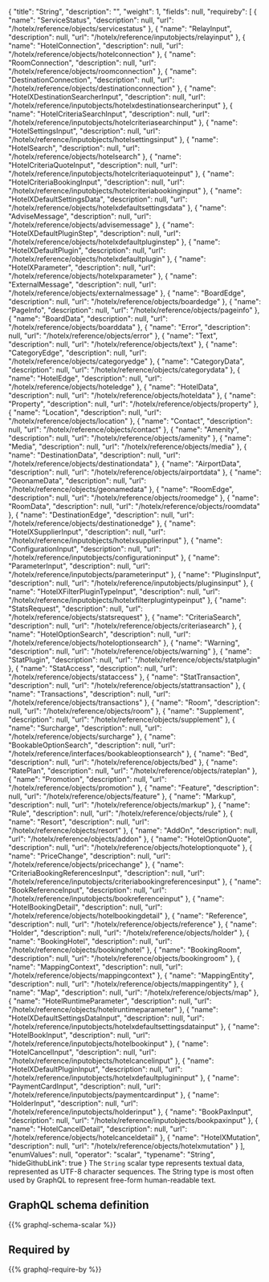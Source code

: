 {
  "title": "String",
  "description": "",
  "weight": 1,
  "fields": null,
  "requireby": [
    {
      "name": "ServiceStatus",
      "description": null,
      "url": "/hotelx/reference/objects/servicestatus"
    },
    {
      "name": "RelayInput",
      "description": null,
      "url": "/hotelx/reference/inputobjects/relayinput"
    },
    {
      "name": "HotelConnection",
      "description": null,
      "url": "/hotelx/reference/objects/hotelconnection"
    },
    {
      "name": "RoomConnection",
      "description": null,
      "url": "/hotelx/reference/objects/roomconnection"
    },
    {
      "name": "DestinationConnection",
      "description": null,
      "url": "/hotelx/reference/objects/destinationconnection"
    },
    {
      "name": "HotelXDestinationSearcherInput",
      "description": null,
      "url": "/hotelx/reference/inputobjects/hotelxdestinationsearcherinput"
    },
    {
      "name": "HotelCriteriaSearchInput",
      "description": null,
      "url": "/hotelx/reference/inputobjects/hotelcriteriasearchinput"
    },
    {
      "name": "HotelSettingsInput",
      "description": null,
      "url": "/hotelx/reference/inputobjects/hotelsettingsinput"
    },
    {
      "name": "HotelSearch",
      "description": null,
      "url": "/hotelx/reference/objects/hotelsearch"
    },
    {
      "name": "HotelCriteriaQuoteInput",
      "description": null,
      "url": "/hotelx/reference/inputobjects/hotelcriteriaquoteinput"
    },
    {
      "name": "HotelCriteriaBookingInput",
      "description": null,
      "url": "/hotelx/reference/inputobjects/hotelcriteriabookinginput"
    },
    {
      "name": "HotelXDefaultSettingsData",
      "description": null,
      "url": "/hotelx/reference/objects/hotelxdefaultsettingsdata"
    },
    {
      "name": "AdviseMessage",
      "description": null,
      "url": "/hotelx/reference/objects/advisemessage"
    },
    {
      "name": "HotelXDefaultPluginStep",
      "description": null,
      "url": "/hotelx/reference/objects/hotelxdefaultpluginstep"
    },
    {
      "name": "HotelXDefaultPlugin",
      "description": null,
      "url": "/hotelx/reference/objects/hotelxdefaultplugin"
    },
    {
      "name": "HotelXParameter",
      "description": null,
      "url": "/hotelx/reference/objects/hotelxparameter"
    },
    {
      "name": "ExternalMessage",
      "description": null,
      "url": "/hotelx/reference/objects/externalmessage"
    },
    {
      "name": "BoardEdge",
      "description": null,
      "url": "/hotelx/reference/objects/boardedge"
    },
    {
      "name": "PageInfo",
      "description": null,
      "url": "/hotelx/reference/objects/pageinfo"
    },
    {
      "name": "BoardData",
      "description": null,
      "url": "/hotelx/reference/objects/boarddata"
    },
    {
      "name": "Error",
      "description": null,
      "url": "/hotelx/reference/objects/error"
    },
    {
      "name": "Text",
      "description": null,
      "url": "/hotelx/reference/objects/text"
    },
    {
      "name": "CategoryEdge",
      "description": null,
      "url": "/hotelx/reference/objects/categoryedge"
    },
    {
      "name": "CategoryData",
      "description": null,
      "url": "/hotelx/reference/objects/categorydata"
    },
    {
      "name": "HotelEdge",
      "description": null,
      "url": "/hotelx/reference/objects/hoteledge"
    },
    {
      "name": "HotelData",
      "description": null,
      "url": "/hotelx/reference/objects/hoteldata"
    },
    {
      "name": "Property",
      "description": null,
      "url": "/hotelx/reference/objects/property"
    },
    {
      "name": "Location",
      "description": null,
      "url": "/hotelx/reference/objects/location"
    },
    {
      "name": "Contact",
      "description": null,
      "url": "/hotelx/reference/objects/contact"
    },
    {
      "name": "Amenity",
      "description": null,
      "url": "/hotelx/reference/objects/amenity"
    },
    {
      "name": "Media",
      "description": null,
      "url": "/hotelx/reference/objects/media"
    },
    {
      "name": "DestinationData",
      "description": null,
      "url": "/hotelx/reference/objects/destinationdata"
    },
    {
      "name": "AirportData",
      "description": null,
      "url": "/hotelx/reference/objects/airportdata"
    },
    {
      "name": "GeonameData",
      "description": null,
      "url": "/hotelx/reference/objects/geonamedata"
    },
    {
      "name": "RoomEdge",
      "description": null,
      "url": "/hotelx/reference/objects/roomedge"
    },
    {
      "name": "RoomData",
      "description": null,
      "url": "/hotelx/reference/objects/roomdata"
    },
    {
      "name": "DestinationEdge",
      "description": null,
      "url": "/hotelx/reference/objects/destinationedge"
    },
    {
      "name": "HotelXSupplierInput",
      "description": null,
      "url": "/hotelx/reference/inputobjects/hotelxsupplierinput"
    },
    {
      "name": "ConfigurationInput",
      "description": null,
      "url": "/hotelx/reference/inputobjects/configurationinput"
    },
    {
      "name": "ParameterInput",
      "description": null,
      "url": "/hotelx/reference/inputobjects/parameterinput"
    },
    {
      "name": "PluginsInput",
      "description": null,
      "url": "/hotelx/reference/inputobjects/pluginsinput"
    },
    {
      "name": "HotelXFilterPluginTypeInput",
      "description": null,
      "url": "/hotelx/reference/inputobjects/hotelxfilterplugintypeinput"
    },
    {
      "name": "StatsRequest",
      "description": null,
      "url": "/hotelx/reference/objects/statsrequest"
    },
    {
      "name": "CriteriaSearch",
      "description": null,
      "url": "/hotelx/reference/objects/criteriasearch"
    },
    {
      "name": "HotelOptionSearch",
      "description": null,
      "url": "/hotelx/reference/objects/hoteloptionsearch"
    },
    {
      "name": "Warning",
      "description": null,
      "url": "/hotelx/reference/objects/warning"
    },
    {
      "name": "StatPlugin",
      "description": null,
      "url": "/hotelx/reference/objects/statplugin"
    },
    {
      "name": "StatAccess",
      "description": null,
      "url": "/hotelx/reference/objects/stataccess"
    },
    {
      "name": "StatTransaction",
      "description": null,
      "url": "/hotelx/reference/objects/stattransaction"
    },
    {
      "name": "Transactions",
      "description": null,
      "url": "/hotelx/reference/objects/transactions"
    },
    {
      "name": "Room",
      "description": null,
      "url": "/hotelx/reference/objects/room"
    },
    {
      "name": "Supplement",
      "description": null,
      "url": "/hotelx/reference/objects/supplement"
    },
    {
      "name": "Surcharge",
      "description": null,
      "url": "/hotelx/reference/objects/surcharge"
    },
    {
      "name": "BookableOptionSearch",
      "description": null,
      "url": "/hotelx/reference/interfaces/bookableoptionsearch"
    },
    {
      "name": "Bed",
      "description": null,
      "url": "/hotelx/reference/objects/bed"
    },
    {
      "name": "RatePlan",
      "description": null,
      "url": "/hotelx/reference/objects/rateplan"
    },
    {
      "name": "Promotion",
      "description": null,
      "url": "/hotelx/reference/objects/promotion"
    },
    {
      "name": "Feature",
      "description": null,
      "url": "/hotelx/reference/objects/feature"
    },
    {
      "name": "Markup",
      "description": null,
      "url": "/hotelx/reference/objects/markup"
    },
    {
      "name": "Rule",
      "description": null,
      "url": "/hotelx/reference/objects/rule"
    },
    {
      "name": "Resort",
      "description": null,
      "url": "/hotelx/reference/objects/resort"
    },
    {
      "name": "AddOn",
      "description": null,
      "url": "/hotelx/reference/objects/addon"
    },
    {
      "name": "HotelOptionQuote",
      "description": null,
      "url": "/hotelx/reference/objects/hoteloptionquote"
    },
    {
      "name": "PriceChange",
      "description": null,
      "url": "/hotelx/reference/objects/pricechange"
    },
    {
      "name": "CriteriaBookingReferencesInput",
      "description": null,
      "url": "/hotelx/reference/inputobjects/criteriabookingreferencesinput"
    },
    {
      "name": "BookReferenceInput",
      "description": null,
      "url": "/hotelx/reference/inputobjects/bookreferenceinput"
    },
    {
      "name": "HotelBookingDetail",
      "description": null,
      "url": "/hotelx/reference/objects/hotelbookingdetail"
    },
    {
      "name": "Reference",
      "description": null,
      "url": "/hotelx/reference/objects/reference"
    },
    {
      "name": "Holder",
      "description": null,
      "url": "/hotelx/reference/objects/holder"
    },
    {
      "name": "BookingHotel",
      "description": null,
      "url": "/hotelx/reference/objects/bookinghotel"
    },
    {
      "name": "BookingRoom",
      "description": null,
      "url": "/hotelx/reference/objects/bookingroom"
    },
    {
      "name": "MappingContext",
      "description": null,
      "url": "/hotelx/reference/objects/mappingcontext"
    },
    {
      "name": "MappingEntity",
      "description": null,
      "url": "/hotelx/reference/objects/mappingentity"
    },
    {
      "name": "Map",
      "description": null,
      "url": "/hotelx/reference/objects/map"
    },
    {
      "name": "HotelRuntimeParameter",
      "description": null,
      "url": "/hotelx/reference/objects/hotelruntimeparameter"
    },
    {
      "name": "HotelXDefaultSettingsDataInput",
      "description": null,
      "url": "/hotelx/reference/inputobjects/hotelxdefaultsettingsdatainput"
    },
    {
      "name": "HotelBookInput",
      "description": null,
      "url": "/hotelx/reference/inputobjects/hotelbookinput"
    },
    {
      "name": "HotelCancelInput",
      "description": null,
      "url": "/hotelx/reference/inputobjects/hotelcancelinput"
    },
    {
      "name": "HotelXDefaultPluginInput",
      "description": null,
      "url": "/hotelx/reference/inputobjects/hotelxdefaultplugininput"
    },
    {
      "name": "PaymentCardInput",
      "description": null,
      "url": "/hotelx/reference/inputobjects/paymentcardinput"
    },
    {
      "name": "HolderInput",
      "description": null,
      "url": "/hotelx/reference/inputobjects/holderinput"
    },
    {
      "name": "BookPaxInput",
      "description": null,
      "url": "/hotelx/reference/inputobjects/bookpaxinput"
    },
    {
      "name": "HotelCancelDetail",
      "description": null,
      "url": "/hotelx/reference/objects/hotelcanceldetail"
    },
    {
      "name": "HotelXMutation",
      "description": null,
      "url": "/hotelx/reference/objects/hotelxmutation"
    }
  ],
  "enumValues": null,
  "operator": "scalar",
  "typename": "String",
  "hideGithubLink": true
}
The `String` scalar type represents textual data, represented as UTF-8 character sequences. The String type is most often used by GraphQL to represent free-form human-readable text.
## GraphQL schema definition

{{% graphql-schema-scalar %}}

## Required by

{{% graphql-require-by %}}
